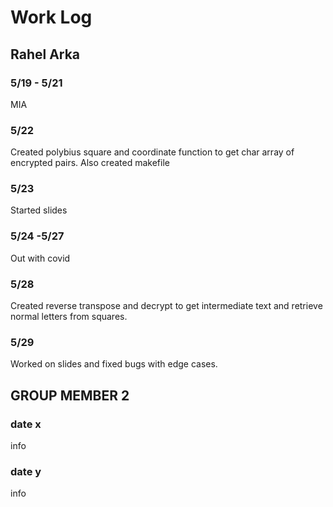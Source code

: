 # Work Log

## Rahel Arka

### 5/19 - 5/21

MIA

### 5/22

Created polybius square and coordinate function to get char array of encrypted pairs. Also created makefile

### 5/23

Started slides

### 5/24 -5/27

Out with covid

### 5/28

Created reverse transpose and decrypt to get intermediate text and retrieve normal letters from squares.

### 5/29

Worked on slides and fixed bugs with edge cases.



## GROUP MEMBER 2

### date x

info

### date y

info
